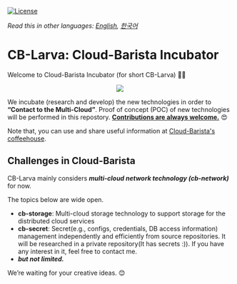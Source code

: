 [![License](https://img.shields.io/badge/License-Apache%202.0-blue.svg)](https://opensource.org/licenses/Apache-2.0)

*Read this in other languages: [English](https://github.com/cloud-barista/cb-larva/blob/master/README.md), [한국어](https://github.com/cloud-barista/cb-larva/blob/master/README.KR.md)*

# CB-Larva: Cloud-Barista Incubator
Welcome to Cloud-Barista Incubator (for short CB-Larva) :baby::laughing: 

<p align="center">
  <img src="https://user-images.githubusercontent.com/7975459/93279916-69b0b480-f803-11ea-9c4f-e6b778d21819.png">
</p>

We incubate (research and develop) the new technologies in order to **“Contact to the Multi-Cloud”**. Proof of concept (POC) of new technologies will be performed in this repostory. <ins>**Contributions are always welcome.**</ins> :heart_eyes:

Note that, you can use and share useful information at [Cloud-Barista's coffeehouse](https://github.com/cb-contributhon/cb-coffeehouse).


## Challenges in Cloud-Barista
CB-Larva mainly considers ***multi-cloud network technology (cb-network)*** for now.

The topics below are wide open.
- **cb-storage**: Multi-cloud storage technology to support storage for the distributed cloud services
- **cb-secret**: Secret(e.g., configs, credentials, DB access information) management independently and efficiently from source repositories. It will be researched in a private repository(It has secrets :)). If you have any interest in it, feel free to contact me.
- ***but not limited.***

We’re waiting for your creative ideas. :blush:
